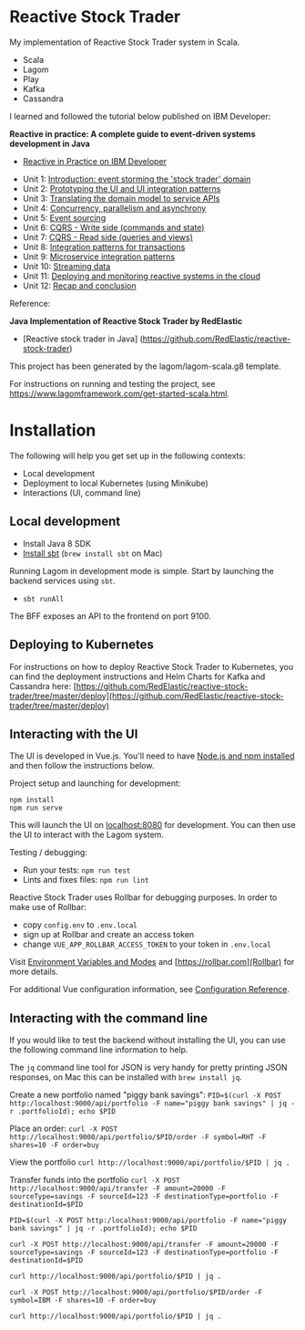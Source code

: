 # Reactive Stock Trader

My implementation of Reactive Stock Trader system in Scala.

* Scala
* Lagom
* Play
* Kafka
* Cassandra


I learned and followed the tutorial below published on IBM Developer:

**Reactive in practice: A complete guide to event-driven systems development in Java**
- [Reactive in Practice on IBM Developer](https://developer.ibm.com/technologies/reactive-systems/)

* Unit 1: [Introduction: event storming the 'stock trader' domain](https://developer.ibm.com/tutorials/reactive-in-practice-1/)
* Unit 2: [Prototyping the UI and UI integration patterns](https://developer.ibm.com/tutorials/reactive-in-practice-2/)
* Unit 3: [Translating the domain model to service APIs](https://developer.ibm.com/tutorials/reactive-in-practice-3/)
* Unit 4: [Concurrency, parallelism and asynchrony](https://developer.ibm.com/tutorials/reactive-in-practice-4/)
* Unit 5: [Event sourcing](https://developer.ibm.com/tutorials/reactive-in-practice-5/)
* Unit 6: [CQRS - Write side (commands and state)](https://developer.ibm.com/tutorials/reactive-in-practice-6/)
* Unit 7: [CQRS - Read side (queries and views)](https://developer.ibm.com/tutorials/reactive-in-practice-7/)
* Unit 8: [Integration patterns for transactions](https://developer.ibm.com/tutorials/reactive-in-practice-8/)
* Unit 9: [Microservice integration patterns](https://developer.ibm.com/tutorials/reactive-in-practice-9/)
* Unit 10: [Streaming data](https://developer.ibm.com/tutorials/reactive-in-practice-10/)
* Unit 11: [Deploying and monitoring reactive systems in the cloud](https://developer.ibm.com/tutorials/reactive-in-practice-11/)
* Unit 12: [Recap and conclusion](https://developer.ibm.com/tutorials/reactive-in-practice-12/)

Reference:

**Java Implementation of Reactive Stock Trader by RedElastic**
- [Reactive stock trader in Java] (https://github.com/RedElastic/reactive-stock-trader)



This project has been generated by the lagom/lagom-scala.g8 template.

For instructions on running and testing the project, see https://www.lagomframework.com/get-started-scala.html.


# Installation

The following will help you get set up in the following contexts:

- Local development
- Deployment to local Kubernetes (using Minikube)
- Interactions (UI, command line)

## Local development

- Install Java 8 SDK
- [Install sbt](https://www.scala-sbt.org/1.x/docs/Setup.html) (`brew install sbt` on Mac)

Running Lagom in development mode is simple. Start by launching the backend services using `sbt`.

- `sbt runAll`

The BFF exposes an API to the frontend on port 9100.

## Deploying to Kubernetes

For instructions on how to deploy Reactive Stock Trader to Kubernetes, you can find the deployment instructions and Helm Charts for Kafka and Cassandra here: [https://github.com/RedElastic/reactive-stock-trader/tree/master/deploy](https://github.com/RedElastic/reactive-stock-trader/tree/master/deploy)

## Interacting with the UI

The UI is developed in Vue.js. You'll need to have [Node.js and npm installed](https://docs.npmjs.com/downloading-and-installing-node-js-and-npm) and then follow the instructions below.

Project setup and launching for development: 

```
npm install
npm run serve
```

This will launch the UI on [localhost:8080](localhost:8080) for development. You can then use the UI to interact with the Lagom system.

Testing / debugging:

- Run your tests: `npm run test`
- Lints and fixes files: `npm run lint`

Reactive Stock Trader uses Rollbar for debugging purposes. In order to make use of Rollbar:

* copy `config.env` to `.env.local`
* sign up at Rollbar and create an access token
* change `VUE_APP_ROLLBAR_ACCESS_TOKEN` to your token in `.env.local`

Visit [Environment Variables and Modes](https://cli.vuejs.org/guide/mode-and-env.html) and [https://rollbar.com](Rollbar) for more details.

For additional Vue configuration information, see [Configuration Reference](https://cli.vuejs.org/config/).

## Interacting with the command line

If you would like to test the backend without installing the UI, you can use the following command line information to help.

The `jq` command line tool for JSON is very handy for pretty printing JSON responses, on Mac this can be installed with `brew install jq`.

Create a new portfolio named "piggy bank savings":
`PID=$(curl -X POST http:/localhost:9000/api/portfolio -F name="piggy bank savings" | jq -r .portfolioId); echo $PID`

Place an order:
`curl -X POST http://localhost:9000/api/portfolio/$PID/order -F symbol=RHT -F shares=10 -F order=buy`

View the portfolio
`curl http://localhost:9000/api/portfolio/$PID | jq .`

Transfer funds into the portfolio
`curl -X POST http://localhost:9000/api/transfer -F amount=20000 -F sourceType=savings -F sourceId=123 -F destinationType=portfolio -F destinationId=$PID`

```
PID=$(curl -X POST http:/localhost:9000/api/portfolio -F name="piggy bank savings" | jq -r .portfolioId); echo $PID

curl -X POST http://localhost:9000/api/transfer -F amount=20000 -F sourceType=savings -F sourceId=123 -F destinationType=portfolio -F destinationId=$PID

curl http://localhost:9000/api/portfolio/$PID | jq .

curl -X POST http://localhost:9000/api/portfolio/$PID/order -F symbol=IBM -F shares=10 -F order=buy

curl http://localhost:9000/api/portfolio/$PID | jq .
```




